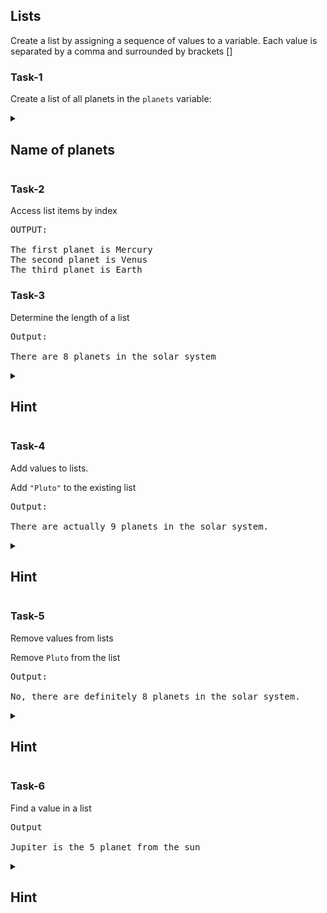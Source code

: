 ## Lists
Create a list by assigning a sequence of values to a variable. Each value is separated by a comma and surrounded by brackets []

### Task-1
Create a list of all planets in the `planets` variable:
<details>
  <summary><h2>Name of planets</h2> </summary>

- Mercury
- Venus
- Earth
- Mars
- Jupiter
- Saturn
- Uranus
- Neptune
  
</details>

### Task-2
Access list items by index
<pre>
OUTPUT:

The first planet is Mercury
The second planet is Venus
The third planet is Earth
</pre>

### Task-3
Determine the length of a list
<pre>
Output:

There are 8 planets in the solar system
</pre>

<details>
  <summary><h2>Hint</h2> </summary>
  
To get the length of a list, use the built-in function `len()`. Creates a new variable, `number_of_planets`. The code assigns that variable with the number of items in the list planets (8)
  
</details>

### Task-4
Add values to lists.

Add `"Pluto"` to the existing list
<pre>
Output:

There are actually 9 planets in the solar system.
</pre>

<details>
  <summary><h2>Hint</h2> </summary>

Lists in Python are dynamic: you can add and remove items after they're created. To add an item to a list, use the method `.append(value)`.
  
</details>

### Task-5 
Remove values from lists

Remove `Pluto` from the list
<pre>
Output:

No, there are definitely 8 planets in the solar system.
</pre>

<details>
  <summary><h2>Hint</h2> </summary>

You can remove the last item in a list by calling the `.pop()` method on the list variable:
  
</details>

### Task-6
Find a value in a list
<pre>
Output

Jupiter is the 5 planet from the sun
</pre>
<details>
  <summary><h2>Hint</h2> </summary>

To determine where in a list a value is stored, you use the list's `index` method. This method searches for the value and returns the index of that item in the list. If it doesn't find a match, it returns `-1`.
  
</details>

